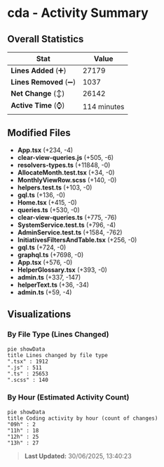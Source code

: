# cda - Activity Summary 

## Overall Statistics

| Stat                   | Value                                                             |
| ---------------------- | ----------------------------------------------------------------- |
| **Lines Added** (➕)   | 27179                                          |
| **Lines Removed** (➖) | 1037                                        |
| **Net Change** (↕)    | 26142                |
| **Active Time** (⌚)   | 114 minutes |


## Modified Files
- **App.tsx** (+234, -4)
- **clear-view-queries.js** (+505, -6)
- **resolvers-types.ts** (+11848, -0)
- **AllocateMonth.test.tsx** (+34, -0)
- **MonthlyViewRow.scss** (+140, -0)
- **helpers.test.ts** (+103, -0)
- **gql.ts** (+136, -0)
- **Home.tsx** (+415, -0)
- **queries.ts** (+530, -0)
- **clear-view-queries.ts** (+775, -76)
- **SystemService.test.ts** (+796, -4)
- **AdminService.test.ts** (+1584, -762)
- **InitiativesFiltersAndTable.tsx** (+256, -0)
- **gql.ts** (+724, -0)
- **graphql.ts** (+7698, -0)
- **App.tsx** (+576, -0)
- **HelperGlossary.tsx** (+393, -0)
- **admin.ts** (+337, -147)
- **helperText.ts** (+36, -34)
- **admin.ts** (+59, -4)

## Visualizations

### By File Type (Lines Changed)

```mermaid
pie showData
title Lines changed by file type
".tsx" : 1912
".js" : 511
".ts" : 25653
".scss" : 140
```

### By Hour (Estimated Activity Count)

```mermaid
pie showData
title Coding activity by hour (count of changes)
"09h" : 2
"11h" : 18
"12h" : 25
"13h" : 27
```


> **Last Updated:** 30/06/2025, 13:40:23